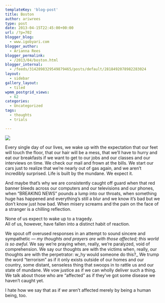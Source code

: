 ```yaml
---
templateKey: 'blog-post'
title: Boston
author: ariwrees
type: post
date: 2013-04-15T22:45:00+00:00
url: /?p=702
blogger_blog:
  - www.igobyari.com
blogger_author:
  - Arianna Rees
blogger_permalink:
  - /2013/04/boston.html
blogger_internal:
  - /feeds/3142898329549879465/posts/default/2818492078982283024
layout:
  - sidebar
gallery_layout:
  - tiled
wpmm_postgrid_views:
  - 62
categories:
  - Uncategorized
tags:
  - thoughts
  - trials

---
```

[![](http://www.igobyari.com/wp-content/uploads/2013/04/php39qctaboston7_ipad_1366062984.jpg)](http://www.igobyari.com/wp-content/uploads/2013/04/php39qctaboston7_ipad_1366062984-1.jpg)

Every single day of our lives, we wake up with the expectation that our feet will touch the floor, that our hair will be a mess, that we’ll have to hurry and eat our breakfasts if we want to get to our jobs and our classes and our interviews on time. We check our mail and frown at the bills. We start our cars just to realize that we’re nearly out of gas again, and we aren’t incredibly surprised. Life is built by the mundane. We expect it.

And maybe that’s why we are consistently caught off guard when that red banner bleeds across our computers and our televisions and our phones, when “BREAKING NEWS” pounds a lump into our throats, when something huge has happened and everything’s still a blur and we know it’s bad but we don’t know just how bad. When misery screams and the pain on the face of a stranger is a chilling reflection.

None of us expect to wake up to a tragedy.  
All of us, however, have fallen into a distinct habit of reaction.

We spout off overused responses in an attempt to sound sincere and sympathetic — _my thoughts and prayers are with those affected; this world is so awful._ We say we’re praying when, really, we’re paralyzed, void of comprehension. We say our thoughts are with the victims when, really, our thoughts are with the perpetrator: w_hy would someone do this?_ We trump the word “terrorism” as if it only exists outside of our homes and our country, some distant, senseless thing that swoops in to rattle us and our state of mundane. We vow justice as if we can wholly deliver such a thing. We talk about those who are “affected” as if they’ve got some disease we haven’t caught yet.

I hate how we say that as if _we_ aren’t affected merely by being a human being, too.